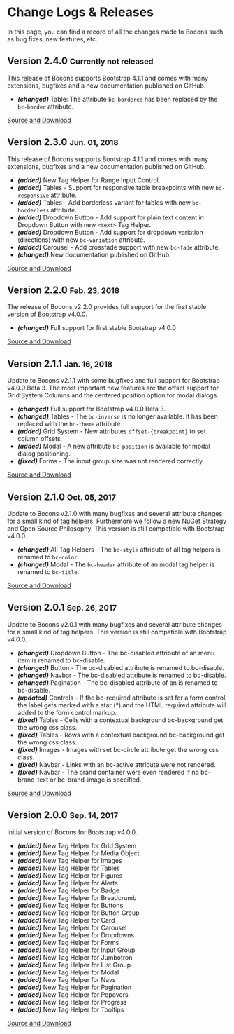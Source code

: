 # Change Logs & Releases

In this page, you can find a record of all the changes made to Bocons such as bug fixes, new features, etc.

## Version 2.4.0 <small class="release-date">Currently not released</small>

This release of Bocons supports Bootstrap 4.1.1 and comes with many extensions, bugfixes and a new documentation published on GitHub.

*   ***(changed)*** Table: The attribute `bc-bordered` has been replaced by the `bc-border` attribute.

[Source and Download](https://www.nuget.org/packages/BSolutions.Bocons/2.4.0)

## Version 2.3.0 <small class="release-date">Jun. 01, 2018</small>

This release of Bocons supports Bootstrap 4.1.1 and comes with many extensions, bugfixes and a new documentation published on GitHub.

*   ***(added)*** New Tag Helper for Range Input Control.
*   ***(added)*** Tables - Support for responsive table breakpoints with new `bc-responsive` attribute.
*   ***(added)*** Tables - Add borderless variant for tables with new `bc-borderless` attribute.
*   ***(added)*** Dropdown Button - Add support for plain text content in Dropdown Button with new `<text>` Tag Helper.
*   ***(added)*** Dropdown Button - Add support for dropdown variation (directions) with new `bc-variation` attribute.
*   ***(added)*** Carousel - Add crossfade support with new `bc-fade` attribute.
*   ***(changed)*** New documentation published on GitHub.

[Source and Download](https://www.nuget.org/packages/BSolutions.Bocons/2.3.0)

## Version 2.2.0 <small class="release-date">Feb. 23, 2018</small>

The release of Bocons v2.2.0 provides full support for the first stable version of Bootstrap v4.0.0.

*   ***(changed)*** Full support for first stable Bootstrap v4.0.0

[Source and Download](https://www.nuget.org/packages/BSolutions.Bocons/2.2.0)

## Version 2.1.1 <small class="release-date">Jan. 16, 2018</small>

Update to Bocons v2.1.1 with some bugfixes and full support for Bootstrap v4.0.0 Beta 3. The most important new features are the offset support for Grid System Columns and the centered position option for modal dialogs.

*   ***(changed)*** Full support for Bootstrap v4.0.0 Beta 3.
*   ***(changed)*** Tables - The `bc-inverse` is no longer available. It has been replaced with the `bc-theme` attribute.
*   ***(added)*** Grid System - New attributes `offset-{breakpoint}` to set column offsets.
*   ***(added)*** Modal - A new attribute `bc-position` is available for modal dialog positioning.
*   ***(fixed)*** Forms - The input group size was not rendered correctly.

[Source and Download](https://www.nuget.org/packages/BSolutions.Bocons/2.1.1)

## Version 2.1.0 <small class="release-date">Oct. 05, 2017</small>

Update to Bocons v2.1.0 with many bugfixes and several attribute changes for a small kind of tag helpers. Furthermore we follow a new NuGet Strategy and Open Source Philosophy. This version is still compatible with Bootstrap v4.0.0.

*   ***(changed)*** All Tag Helpers - The `bc-style` attribute of all tag helpers is renamed to `bc-color`.
*   ***(changed)*** Modal - The `bc-header` attribute of an modal tag helper is renamed to `bc-title`.

[Source and Download](https://www.nuget.org/packages/BSolutions.Bocons/2.1.0)

## Version 2.0.1 <small class="release-date">Sep. 26, 2017</small>

Update to Bocons v2.0.1 with many bugfixes and several attribute changes for a small kind of tag helpers. This version is still compatible with Bootstrap v4.0.0.

*   ***(changed)*** Dropdown Button - The bc-disabled attribute of an menu item is renamed to bc-disable.
*   ***(changed)*** Button - The bc-disabled attribute is renamed to bc-disable.
*   ***(changed)*** Navbar - The bc-disabled attribute is renamed to bc-disable.
*   ***(changed)*** Pagination - The bc-disabled attribute of an <pagination-item> is renamed to bc-disable.
*   ***(updated)*** Controls - If the bc-required attribute is set for a form control, the label gets marked with a star (*) and the HTML required attribute will added to the form control markup.
*   ***(fixed)*** Tables - Cells <td> with a contextual background bc-background get the wrong css class.
*   ***(fixed)*** Tables - Rows <tr> with a contextual background bc-background get the wrong css class.
*   ***(fixed)*** Images - Images with set bc-circle attribute get the wrong css class.
*   ***(fixed)*** Navbar - Links <navbar-link> with an bc-active attribute were not rendered.
*   ***(fixed)*** Navbar - The brand container were even rendered if no bc-brand-text or bc-brand-image is specified.

[Source and Download](https://www.nuget.org/packages/BSolutions.Bocons/2.0.1)

## Version 2.0.0 <small class="release-date">Sep. 14, 2017</small>

Initial version of Bocons for Bootstrap v4.0.0.

*   ***(added)*** New Tag Helper for Grid System
*   ***(added)*** New Tag Helper for Media Object
*   ***(added)*** New Tag Helper for Images
*   ***(added)*** New Tag Helper for Tables
*   ***(added)*** New Tag Helper for Figures
*   ***(added)*** New Tag Helper for Alerts
*   ***(added)*** New Tag Helper for Badge
*   ***(added)*** New Tag Helper for Breadcrumb
*   ***(added)*** New Tag Helper for Buttons
*   ***(added)*** New Tag Helper for Button Group
*   ***(added)*** New Tag Helper for Card
*   ***(added)*** New Tag Helper for Carousel
*   ***(added)*** New Tag Helper for Dropdowns
*   ***(added)*** New Tag Helper for Forms
*   ***(added)*** New Tag Helper for Input Group
*   ***(added)*** New Tag Helper for Jumbotron
*   ***(added)*** New Tag Helper for List Group
*   ***(added)*** New Tag Helper for Modal
*   ***(added)*** New Tag Helper for Navs
*   ***(added)*** New Tag Helper for Pagination
*   ***(added)*** New Tag Helper for Popovers
*   ***(added)*** New Tag Helper for Progress
*   ***(added)*** New Tag Helper for Tooltips

[Source and Download](https://www.nuget.org/packages/BSolutions.Bocons/2.0.0)